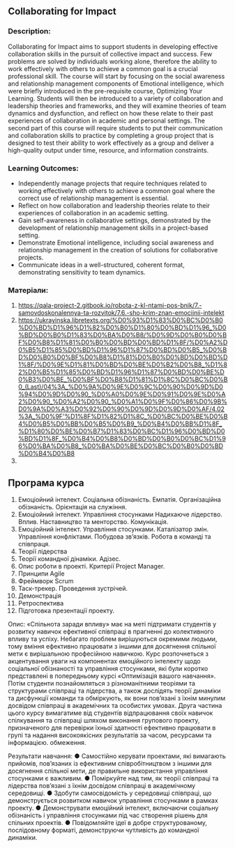 ## Collaborating for Impact 
### Description:
Collaborating for Impact aims to support students in developing effective collaboration skills in the pursuit of collective impact and success. Few problems are solved by individuals working alone, therefore the ability to work effectively with others to achieve a common goal is a crucial professional skill. 
The course will start by focusing on the social awareness and relationship management components of Emotional intelligence, which were briefly introduced in the pre-requisite course, Optimizing Your Learning. Students will then be introduced to a variety of collaboration and leadership theories and frameworks, and they will examine theories of team dynamics and dysfunction, and reflect on how these relate to their past experiences of collaboration in academic and personal settings. 
The second part of this course will require students to put their communication and collaboration skills to practice by completing a group project that is designed to test their ability to work effectively as a group and deliver a high-quality output under time, resource, and information constraints.   
### Learning Outcomes:   
* Independently manage projects that require techniques related to working effectively with others to achieve a common goal where the correct use of relationship management is essential. 
* Reflect on how collaboration and leadership theories relate to their experiences of collaboration in an academic setting. 
* Gain self-awareness in collaborative settings, demonstrated by the development of relationship management skills in a project-based setting. 
* Demonstrate Emotional intelligence, including social awareness and relationship management in the creation of solutions for collaborative projects. 
* Communicate ideas in a well-structured, coherent format, demonstrating sensitivity to team dynamics. 

### Матеріали:
1. https://qala-project-2.gitbook.io/robota-z-kl-ntami-pos-bnik/7.-samovdoskonalennya-ta-rozvitok/7.6.-sho-krim-znan-emociinii-intelekt
2. https://ukrayinska.libretexts.org/%D0%93%D1%83%D0%BC%D0%B0%D0%BD%D1%96%D1%82%D0%B0%D1%80%D0%BD%D1%96_%D0%BD%D0%B0%D1%83%D0%BA%D0%B8/%D0%9D%D0%B0%D0%BF%D0%B8%D1%81%D0%B0%D0%BD%D0%BD%D1%8F/%D0%A2%D0%B5%D1%85%D0%BD%D1%96%D1%87%D0%BD%D0%B5_%D0%BD%D0%B0%D0%BF%D0%B8%D1%81%D0%B0%D0%BD%D0%BD%D1%8F/%D0%9E%D1%81%D0%BD%D0%BE%D0%B2%D0%B8_%D1%82%D0%B5%D1%85%D0%BD%D1%96%D1%87%D0%BD%D0%BE%D0%B3%D0%BE_%D0%BF%D0%B8%D1%81%D1%8C%D0%BC%D0%B0_(Last)/04%3A_%D0%9A%D0%9E%D0%9C%D0%90%D0%9D%D0%94%D0%9D%D0%90_%D0%A0%D0%9E%D0%91%D0%9E%D0%A2%D0%90_%D0%A2%D0%90_%D0%A1%D0%9F%D0%86%D0%9B%D0%9A%D0%A3%D0%92%D0%90%D0%9D%D0%9D%D0%AF/4.02%3A_%D0%9F'%D1%8F%D1%82%D1%8C_%D0%BC%D0%BE%D0%B4%D0%B5%D0%BB%D0%B5%D0%B9_%D0%B4%D0%BB%D1%8F_%D1%80%D0%BE%D0%B7%D1%83%D0%BC%D1%96%D0%BD%D0%BD%D1%8F_%D0%B4%D0%B8%D0%BD%D0%B0%D0%BC%D1%96%D0%BA%D0%B8_%D0%BA%D0%BE%D0%BC%D0%B0%D0%BD%D0%B4%D0%B8
3. 


## Програма курса

1. Емоціойний інтелект. Соціальна обізнаність.
Емпатія. Організаційна обізнаність. Орієнтація на служіння.  
2. Емоціойний інтелект. Управління стосунками
Надихаюче лідерство. Вплив. Наставництво та менторство. Комунікація. 
3. Емоціойний інтелект. Управління стосунками.
Каталізатор змін. Управління конфліктами. Побудова зв’язків. Робота в команді та співпраця.
4. Теорії лідерства
5. Теорії командної дінаміки. Адізес.
6. Опис роботи в проекті. Критерії Project Manager.
7. Принципи Agile
8. Фреймворк Scrum
9.  Таск-трекер. Проведення зустрічей.
10. Демонстрація
11. Ретроспектива
12. Підготовка презентації проекту.



Опис: «Спільнота заради впливу» має на меті підтримати студентів у розвитку навичок ефективної співпраці в прагненні до колективного впливу та успіху. Небагато проблем вирішуються окремими людьми, тому вміння ефективно працювати з іншими для досягнення спільної мети є вирішальною професійною навичкою.
Курс розпочнеться з акцентування уваги на компонентах емоційного інтелекту щодо соціальної обізнаності та управління стосунками, які були коротко представлені в попередньому курсі «Оптимізація вашого навчання». Потім студенти познайомляться з різноманітними теоріями та структурами співпраці та лідерства, а також дослідять теорії динаміки та дисфункції команди та обміркують, як вони пов’язані з їхнім минулим досвідом співпраці в академічних та особистих умовах.
Друга частина цього курсу вимагатиме від студентів відпрацювання своїх навичок спілкування та співпраці шляхом виконання групового проекту, призначеного для перевірки їхньої здатності ефективно працювати в групі та надання високоякісних результатів за часом, ресурсами та інформацією. обмеження.

Результати навчання:
● Самостійно керувати проектами, які вимагають прийомів, пов’язаних із ефективним співробітництвом з іншими для досягнення спільної мети, де правильне використання управління стосунками є важливим.
● Поміркуйте над тим, як теорії співпраці та лідерства пов’язані з їхнім досвідом співпраці в академічному середовищі.
● Здобути самосвідомість у середовищі співпраці, що демонструється розвитком навичок управління стосунками в рамках проекту.
● Демонструвати емоційний інтелект, включаючи соціальну обізнаність і управління стосунками під час створення рішень для спільних проектів.
● Повідомляйте ідеї в добре структурованому, послідовному форматі, демонструючи чутливість до командної динаміки.
